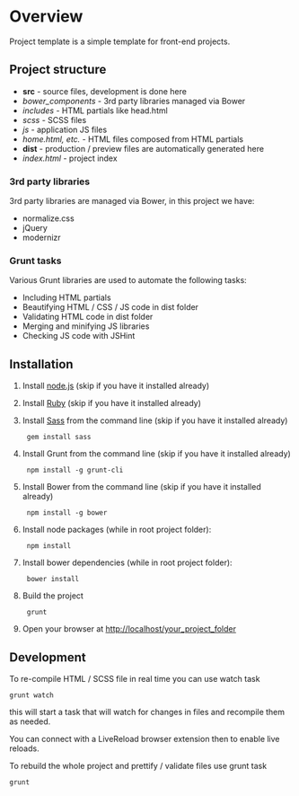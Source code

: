# Overview

Project template is a simple template for front-end projects.

## Project structure

* **src** - source files, development is done here
 * *bower_components* - 3rd party libraries managed via Bower
 * *includes* - HTML partials like head.html
 * *scss* - SCSS files
 * *js* - application JS files
 * *home.html, etc.* - HTML files composed from HTML partials
* **dist** - production / preview files are automatically generated here
* *index.html* - project index

### 3rd party libraries

3rd party libraries are managed via Bower, in this project we have:

* normalize.css
* jQuery
* modernizr

### Grunt tasks

Various Grunt libraries are used to automate the following tasks:

* Including HTML partials
* Beautifying HTML / CSS / JS code in dist folder
* Validating HTML code in dist folder
* Merging and minifying JS libraries
* Checking JS code with JSHint

## Installation

1. Install [node.js](http://nodejs.org) (skip if you have it installed already)

2. Install [Ruby](http://www.ruby-lang.org) (skip if you have it installed already)

3. Install [Sass](http://sass-lang.com/install) from the command line (skip if you have it installed already)

        gem install sass

4. Install Grunt from the command line (skip if you have it installed already)

        npm install -g grunt-cli
        
5. Install Bower from the command line (skip if you have it installed already)

        npm install -g bower

6. Install node packages (while in root project folder):

        npm install

7. Install bower dependencies (while in root project folder):

        bower install

8. Build the project

        grunt

9. Open your browser at [http://localhost/your_project_folder](http://localhost/your_project_folder)


## Development


To re-compile HTML / SCSS file in real time you can use watch task

    grunt watch

this will start a task that will watch for changes in files and recompile them as needed.

You can connect with a LiveReload browser extension then to enable live reloads.

To rebuild the whole project and prettify / validate files use grunt task

    grunt
